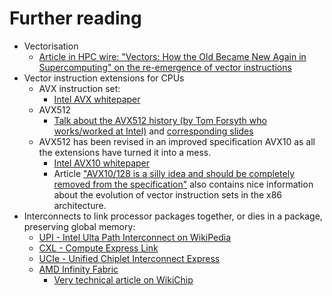 # Further reading

-   Vectorisation
    -   [Article in HPC wire: "Vectors: How the Old Became New Again in Supercomputing" 
         on the re-emergence of vector instructions](https://www.hpcwire.com/2016/09/26/vectors-old-became-new-supercomputing/)
-   Vector instruction extensions for CPUs
    -   AVX instruction set:
        -   [Intel AVX whitepaper](https://www.intel.com/content/dam/develop/external/us/en/documents/intro-to-intel-avx-183287.pdf)
    -   AVX512
        -   [Talk about the AVX512 history (by Tom Forsyth who works/worked at Intel)](https://guide.handmade-seattle.com/c/2019/talks/lifecycle-of-an-instruction-set/) and
            [corresponding slides](https://handmade-seattle.com/2019/slides/tom_forsyth.pdf)
    -   AVX512 has been revised in an improved specification AVX10 as all the extensions have
        turned it into a mess.
        -   [Intel AVX10 whitepaper](https://www.intel.com/content/www/us/en/content-details/784267/intel-advanced-vector-extensions-10-intel-avx10-architecture-specification.html)
        -   Article ["AVX10/128 is a silly idea and should be completely removed from the specification"](https://chipsandcheese.com/2023/10/11/avx10-128-is-a-silly-idea-and-should-be-completely-removed-from-the-specification/)
            also contains nice information about the evolution of vector instruction sets in
            the x86 architecture.
-   Interconnects to link processor packages together, or dies in a package,
    preserving global memory:
    -   [UPI - Intel Ulta Path Interconnect on WikiPedia](https://en.wikipedia.org/wiki/Intel_Ultra_Path_Interconnect)
    -   [CXL - Compute Express Link](https://www.computeexpresslink.org/)
    -   [UCIe - Unified Chiplet Interconnect Express](https://www.uciexpress.org/)
    -   [AMD Infinity Fabric](https://www.amd.com/en/technologies/infinity-architecture)
        -   [Very technical article on WikiChip](https://en.wikichip.org/wiki/amd/infinity_fabric)
